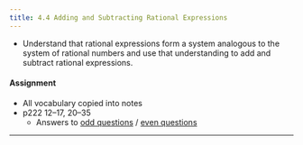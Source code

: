 ```yaml
---
title: 4.4 Adding and Subtracting Rational Expressions
---
```


- Understand that rational expressions form a system analogous to the system of rational numbers and use that understanding to add and subtract rational expressions.

#### Assignment

- All vocabulary copied into notes
- p222 12–17, 20–35
  - Answers to [odd questions]({{site.baseurl}}/misc/alg2-odd-answers.pdf) / [even questions]({{site.baseurl}}/misc/alg2-even-answers.pdf)

---